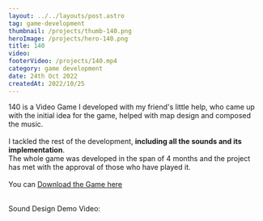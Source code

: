 ```yaml
---
layout: ../../layouts/post.astro
tag: game-development
thumbnail: /projects/thumb-140.png
heroImage: /projects/hero-140.png
title: 140
video: 
footerVideo: /projects/140.mp4
category: game development
date: 24th Oct 2022
createdAt: 2022/10/25
---
```

<div>
140 is a Video Game I developed with my friend's little help, who came up with the initial idea for the game, helped with map design and composed the music.
</div>
<br>
<div>
I tackled the rest of the development, <b>including all the sounds and its implementation</b>.
</div>
<div>
The whole game was developed in the span of 4 months and the project has met with the approval of those who have played it.
</div>
<br>
<div>
You can <a href="https://kyroshie.itch.io/140">Download the Game here</a>
</div>
<br>

Sound Design Demo Video: